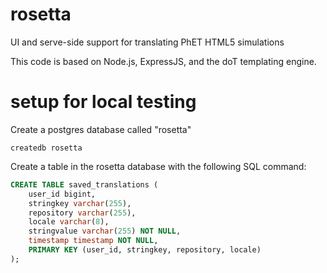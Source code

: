 # rosetta
UI and serve-side support for translating PhET HTML5 simulations

This code is based on Node.js, ExpressJS, and the doT templating engine.

# setup for local testing

Create a postgres database called "rosetta"

```createdb rosetta```

Create a table in the rosetta database with the following SQL command:

```sql
CREATE TABLE saved_translations (
    user_id bigint,
    stringkey varchar(255),
    repository varchar(255),
    locale varchar(8),
    stringvalue varchar(255) NOT NULL,
    timestamp timestamp NOT NULL,
    PRIMARY KEY (user_id, stringkey, repository, locale)
);
```
